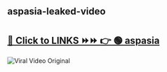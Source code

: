 
 ## aspasia-leaked-video 

# <h2><a href="https://clipsfans.com/aspasia&ref=git">🔗 Click to LINKS ⏩⏩ 👉 🟢 aspasia </a></h2>

<a href="https://clipsfans.com/aspasia&ref=git" rel="nofollow" data-target="animated-image.originalLink"><img src="https://i.ibb.co.com/xMMVF88/686577567.gif" alt="Viral Video Original" style="max-width: 100%; display: inline-block;" data-target="animated-image.originalImage"></a>
